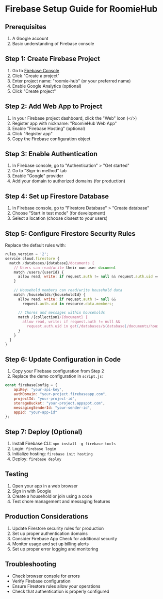 # Firebase Setup Guide for RoomieHub

## Prerequisites
1. A Google account
2. Basic understanding of Firebase console

## Step 1: Create Firebase Project
1. Go to [Firebase Console](https://console.firebase.google.com/)
2. Click "Create a project"
3. Enter project name: "roomie-hub" (or your preferred name)
4. Enable Google Analytics (optional)
5. Click "Create project"

## Step 2: Add Web App to Project
1. In your Firebase project dashboard, click the "Web" icon (</>) 
2. Register app with nickname: "RoomieHub Web App"
3. Enable "Firebase Hosting" (optional)
4. Click "Register app"
5. Copy the Firebase configuration object

## Step 3: Enable Authentication
1. In Firebase console, go to "Authentication" > "Get started"
2. Go to "Sign-in method" tab
3. Enable "Google" provider
4. Add your domain to authorized domains (for production)

## Step 4: Set up Firestore Database
1. In Firebase console, go to "Firestore Database" > "Create database"
2. Choose "Start in test mode" (for development)
3. Select a location (choose closest to your users)

## Step 5: Configure Firestore Security Rules
Replace the default rules with:

```javascript
rules_version = '2';
service cloud.firestore {
  match /databases/{database}/documents {
    // Users can read/write their own user document
    match /users/{userId} {
      allow read, write: if request.auth != null && request.auth.uid == userId;
    }
    
    // Household members can read/write household data
    match /households/{householdId} {
      allow read, write: if request.auth != null && 
        request.auth.uid in resource.data.members;
      
      // Chores and messages within households
      match /{collection}/{document} {
        allow read, write: if request.auth != null && 
          request.auth.uid in get(/databases/$(database)/documents/households/$(householdId)).data.members;
      }
    }
  }
}
```

## Step 6: Update Configuration in Code
1. Copy your Firebase configuration from Step 2
2. Replace the demo configuration in `script.js`:

```javascript
const firebaseConfig = {
    apiKey: "your-api-key",
    authDomain: "your-project.firebaseapp.com",
    projectId: "your-project-id",
    storageBucket: "your-project.appspot.com",
    messagingSenderId: "your-sender-id",
    appId: "your-app-id"
};
```

## Step 7: Deploy (Optional)
1. Install Firebase CLI: `npm install -g firebase-tools`
2. Login: `firebase login`
3. Initialize hosting: `firebase init hosting`
4. Deploy: `firebase deploy`

## Testing
1. Open your app in a web browser
2. Sign in with Google
3. Create a household or join using a code
4. Test chore management and messaging features

## Production Considerations
1. Update Firestore security rules for production
2. Set up proper authentication domains
3. Consider Firebase App Check for additional security
4. Monitor usage and set up billing alerts
5. Set up proper error logging and monitoring

## Troubleshooting
- Check browser console for errors
- Verify Firebase configuration
- Ensure Firestore rules allow your operations
- Check that authentication is properly configured
